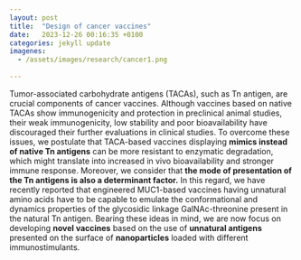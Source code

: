 ```yaml
---
layout: post
title:  "Design of cancer vaccines"
date:   2023-12-26 00:16:35 +0100
categories: jekyll update
imagenes:
  - /assets/images/research/cancer1.png
  
---
```

Tumor-associated carbohydrate antigens (TACAs), such as Tn antigen, are crucial components of cancer vaccines. Although vaccines based on native TACAs show immunogenicity and protection in preclinical animal studies, their weak immunogenicity, low stability and poor bioavailability have discouraged their further evaluations in clinical studies.
To overcome these issues, we postulate that TACA-based vaccines displaying **mimics instead of native Tn antigens** can be more resistant to enzymatic degradation, which might translate into increased in vivo bioavailability and stronger immune response. Moreover, we consider that **the mode of presentation of the Tn antigens is also a determinant factor.** In this regard, we have recently reported that engineered MUC1-based vaccines having unnatural amino acids have to be capable to emulate the conformational and dynamics properties of the glycosidic linkage GalNAc-threonine present in the natural Tn antigen.
Bearing these ideas in mind, we are now focus on developing **novel vaccines** based on the use of **unnatural antigens** presented on the surface of **nanoparticles** loaded with different immunostimulants.